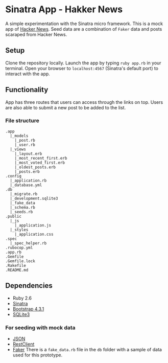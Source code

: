 # Sinatra App - Hakker News
A simple experimentation with the Sinatra micro framework. This is a mock app of [Hacker News](https://news.ycombinator.com/). Seed data are a combination of `Faker` data and posts scaraped from Hacker News.

## Setup
Clone the repository locally. Launch the app by typing `ruby app.rb` in your terminal. Open your browser to `localhost:4567` (Sinatra's default port) to interact with the app.

## Functionality
App has three routes that users can access through the links on top. Users are also able to submit a new post to be added to the list.

### File structure
```
.app
  |_models
    |_post.rb
    |_user.rb
  |_views
    |_layout.erb
    |_most_recent_first.erb
    |_most_voted_first.erb
    |_oldest_posts.erb
    |_posts.erb
.config
  |_application.rb
  |_database.yml
.db
  |_migrate.rb
  |_development.sqlite3
  |_fake_data
  |_schema.rb
  |_seeds.rb
.public
  |_js
    |_application.js
  |_styles
    |_application.css
.spec
  |_spec_helper.rb
.rubocop.yml
.app.rb
.Gemfile
.Gemfile.lock
.Rakefile
.README.md
```
## Dependencies
* Ruby 2.6
* [Sinatra](http://sinatrarb.com/)
* [Bootstrap 4.3.1](https://getbootstrap.com/)
* [SQLite3](https://www.sqlite.org/index.html)
### For seeding with mock data
* [JSON](https://ruby-doc.org/stdlib-2.6.3/libdoc/json/rdoc/JSON.html)
* [RestClient](https://github.com/rest-client/rest-client)
* [Faker](https://github.com/faker-ruby/faker)
There is a `fake_data.rb` file in the `db` folder with a sample of data used for this prototype.